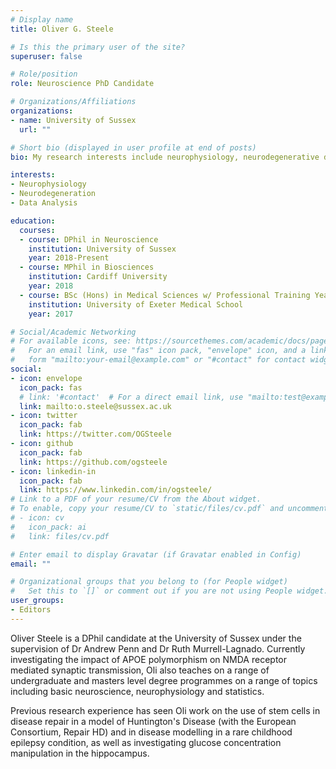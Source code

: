 ```yaml
---
# Display name
title: Oliver G. Steele

# Is this the primary user of the site?
superuser: false

# Role/position
role: Neuroscience PhD Candidate

# Organizations/Affiliations
organizations:
- name: University of Sussex
  url: ""

# Short bio (displayed in user profile at end of posts)
bio: My research interests include neurophysiology, neurodegenerative diseases and stem cells.

interests:
- Neurophysiology
- Neurodegeneration
- Data Analysis

education:
  courses:
  - course: DPhil in Neuroscience
    institution: University of Sussex
    year: 2018-Present
  - course: MPhil in Biosciences
    institution: Cardiff University
    year: 2018
  - course: BSc (Hons) in Medical Sciences w/ Professional Training Year
    institution: University of Exeter Medical School
    year: 2017

# Social/Academic Networking
# For available icons, see: https://sourcethemes.com/academic/docs/page-builder/#icons
#   For an email link, use "fas" icon pack, "envelope" icon, and a link in the
#   form "mailto:your-email@example.com" or "#contact" for contact widget.
social:
- icon: envelope
  icon_pack: fas
  # link: '#contact'  # For a direct email link, use "mailto:test@example.org".
  link: mailto:o.steele@sussex.ac.uk
- icon: twitter
  icon_pack: fab
  link: https://twitter.com/OGSteele
- icon: github
  icon_pack: fab
  link: https://github.com/ogsteele
- icon: linkedin-in
  icon_pack: fab
  link: https://www.linkedin.com/in/ogsteele/
# Link to a PDF of your resume/CV from the About widget.
# To enable, copy your resume/CV to `static/files/cv.pdf` and uncomment the lines below.
# - icon: cv
#   icon_pack: ai
#   link: files/cv.pdf

# Enter email to display Gravatar (if Gravatar enabled in Config)
email: ""

# Organizational groups that you belong to (for People widget)
#   Set this to `[]` or comment out if you are not using People widget.
user_groups:
- Editors
---
```


Oliver Steele is a DPhil candidate at the University of Sussex under the supervision of Dr Andrew Penn and Dr Ruth Murrell-Lagnado. Currently investigating the impact of APOE polymorphism on NMDA receptor mediated synaptic transmission, Oli also teaches on a range of undergraduate and masters level degree programmes on a range of topics including basic neuroscience, neurophysiology and statistics.

Previous research experience has seen Oli work on the use of stem cells in disease repair in a model of Huntington's Disease (with the European Consortium, Repair HD) and in disease modelling in a rare childhood epilepsy condition, as well as investigating glucose concentration manipulation in the hippocampus.
